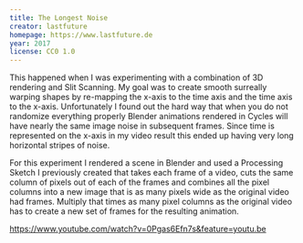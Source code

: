 ```yaml
---
title: The Longest Noise
creator: lastfuture
homepage: https://www.lastfuture.de
year: 2017
license: CC0 1.0
---
```


This happened when I was experimenting with a combination of 3D rendering and Slit Scanning. My goal was to create smooth surreally warping shapes by re-mapping the x-axis to the time axis and the time axis to the x-axis. Unfortunately I found out the hard way that when you do not randomize everything properly Blender animations rendered in Cycles will have nearly the same image noise in subsequent frames. Since time is represented on the x-axis in my video result this ended up having very long horizontal stripes of noise.

For this experiment I rendered a scene in Blender and used a Processing Sketch I previously created that takes each frame of a video, cuts the same column of pixels out of each of the frames and combines all the pixel columns into a new image that is as many pixels wide as the original video had frames. Multiply that times as many pixel columns as the original video has to create a new set of frames for the resulting animation.


https://www.youtube.com/watch?v=0Pgas6Efn7s&feature=youtu.be
